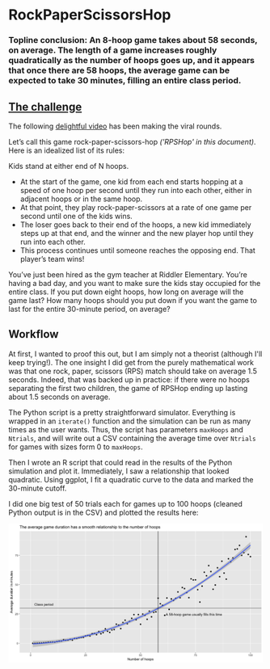 # RockPaperScissorsHop

### Topline conclusion: An 8-hoop game takes about 58 seconds, on average. The length of a game increases roughly quadratically as the number of hoops goes up, and it appears that once there are 58 hoops, the average game can be expected to take 30 minutes, filling an entire class period.

## [The challenge](https://fivethirtyeight.com/features/how-many-hoops-will-kids-jump-through-to-play-rock-paper-scissors/)

The following [delightful video](https://www.youtube.com/watch?v=PcIord7RNAI) has been making the viral rounds.

Let’s call this game rock-paper-scissors-hop *('RPSHop' in this document)*. Here is an idealized list of its rules:

Kids stand at either end of N hoops.
  - At the start of the game, one kid from each end starts hopping at a speed of one hoop per second until they run into each other, either in adjacent hoops or in the same hoop.
  - At that point, they play rock-paper-scissors at a rate of one game per second until one of the kids wins.
  - The loser goes back to their end of the hoops, a new kid immediately steps up at that end, and the winner and the new player hop until they run into each other.
  - This process continues until someone reaches the opposing end. That player’s team wins!

You’ve just been hired as the gym teacher at Riddler Elementary. You’re having a bad day, and you want to make sure the kids stay occupied for the entire class. If you put down eight hoops, how long on average will the game last? How many hoops should you put down if you want the game to last for the entire 30-minute period, on average?

## Workflow

At first, I wanted to proof this out, but I am simply not a theorist (although I'll keep trying!). The one insight I did get from the purely mathematical work was that one rock, paper, scissors (RPS) match should take on average 1.5 seconds. Indeed, that was backed up in practice: if there were no hoops separating the first two children, the game of RPSHop ending up lasting about 1.5 seconds on average.

The Python script is a pretty straightforward simulator. Everything is wrapped in an `iterate()` function and the simulation can be run as many times as the user wants. Thus, the script has parameters `maxHoops` and `Ntrials`, and will write out a CSV containing the average time over `Ntrials` for games with sizes form 0 to `maxHoops`.

Then I wrote an R script that could read in the results of the Python simulation and plot it. Immediately, I saw a relationship that looked quadratic. Using ggplot, I fit a quadratic curve to the data and marked the 30-minute cutoff.

I did one big test of 50 trials each for games up to 100 hoops (cleaned Python output is in the CSV) and plotted the results here:

![Full plot of trials](FullPlot.png)
